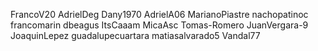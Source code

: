 FrancoV20
AdrielDeg
Dany1970
AdrielA06
MarianoPiastre
nachopatinoc
francomarin
dbeagus
ItsCaaam
MicaAsc
Tomas-Romero
JuanVergara-9
JoaquinLepez
guadalupecuartara
matiasalvarado5
Vandal77